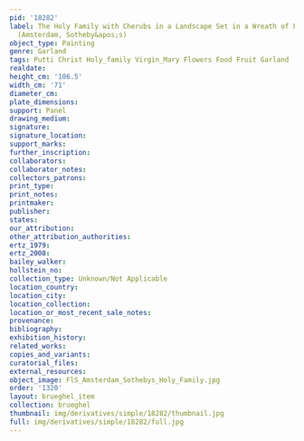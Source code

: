 ```yaml
---
pid: '18282'
label: The Holy Family with Cherubs in a Landscape Set in a Wreath of Fruit and Vegetables
  (Amsterdam, Sotheby&apos;s)
object_type: Painting
genre: Garland
tags: Putti Christ Holy_family Virgin_Mary Flowers Food Fruit Garland
realdate: 
height_cm: '106.5'
width_cm: '71'
diameter_cm: 
plate_dimensions: 
support: Panel
drawing_medium: 
signature: 
signature_location: 
support_marks: 
further_inscription: 
collaborators: 
collaborator_notes: 
collectors_patrons: 
print_type: 
print_notes: 
printmaker: 
publisher: 
states: 
our_attribution: 
other_attribution_authorities: 
ertz_1979: 
ertz_2008: 
bailey_walker: 
hollstein_no: 
collection_type: Unknown/Not Applicable
location_country: 
location_city: 
location_collection: 
location_or_most_recent_sale_notes: 
provenance: 
bibliography: 
exhibition_history: 
related_works: 
copies_and_variants: 
curatorial_files: 
external_resources: 
object_image: FlS_Amsterdam_Sothebys_Holy_Family.jpg
order: '1320'
layout: brueghel_item
collection: brueghel
thumbnail: img/derivatives/simple/18282/thumbnail.jpg
full: img/derivatives/simple/18282/full.jpg
---
```

